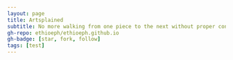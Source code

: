```yaml
---
layout: page
title: Artsplained
subtitle: No more walking from one piece to the next without proper context
gh-repo: ethioeph/ethioeph.github.io
gh-badge: [star, fork, follow]
tags: [test]
---
```

